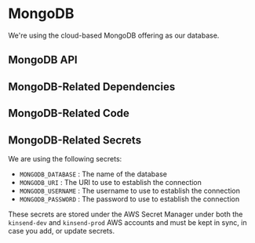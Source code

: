 # MongoDB

We're using the cloud-based MongoDB offering as our database.

## MongoDB API


## MongoDB-Related Dependencies


## MongoDB-Related Code


## MongoDB-Related Secrets

We are using the following secrets:

* `MONGODB_DATABASE` : The name of the database
* `MONGODB_URI` : The URI to use to establish the connection
* `MONGODB_USERNAME` : The username to use to establish the connection
* `MONGODB_PASSWORD` : The password to use to establish the connection

These secrets are stored under the AWS Secret Manager under both the `kinsend-dev` and `kinsend-prod` AWS accounts and
must be kept in sync, in case you add, or update secrets.
